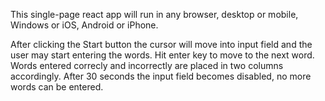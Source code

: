 This single-page react app will run in any browser, desktop or mobile, Windows or iOS, Android or iPhone.

After clicking the Start button the cursor will move into input field and the user may start entering the words. Hit enter key to move to the next word. Words entered correcly and incorrectly are placed in two columns accordingly. After 30 seconds the input field becomes disabled, no more words can be entered.
